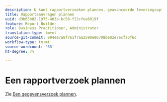 ```yaml
---
description: U kunt rapportverzoeken plannen, geavanceerde leveringsopties specificeren, ontvangers specificeren, en de planningsgeschiedenis bekijken. Met de geavanceerde leveringsopties kunt u rapporten configureren die u op een bepaald tijdstip of met intervallen wilt verzenden. U kunt ook de bestandsindeling opgeven waarin u het rapport wilt verzenden.
title: Rapportaanvragen plannen
uuid: d9b65b82-1975-403b-bc50-f22cfea6019f
feature: Report Builder
role: Business Practitioner, Administrator
translation-type: tm+mt
source-git-commit: 894ee7a8f761f7aa2590e06708be82e7ecfa3f6d
workflow-type: tm+mt
source-wordcount: '65'
ht-degree: 7%

---
```



# Een rapportverzoek plannen

Zie [Een gegevensverzoek plannen](/help/analyze/report-builder/t-schedule-a-data-request.md).
